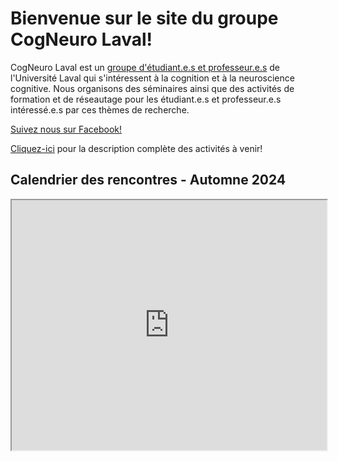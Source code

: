 
# Bienvenue sur le site du groupe CogNeuro Laval!


CogNeuro Laval est un [groupe d'étudiant.e.s et professeur.e.s](https://mpcoll.github.io/cogneurosite/content/comite.html) de l'Université Laval qui s'intéressent à la cognition et à la neuroscience cognitive. Nous organisons des séminaires ainsi que des activités de formation et de réseautage pour les étudiant.e.s et professeur.e.s intéressé.e.s par ces thèmes de recherche.

[Suivez nous sur Facebook! ](https://www.facebook.com/groups/608018160316428)

[Cliquez-ici](https://mpcoll.github.io/cogneurosite/content/activitesavenir.html) pour la description complète des activités à venir!


## Calendrier des rencontres - Automne 2024

<iframe width='100%' height='400' src="https://docs.google.com/document/d/1HGuPQ3QcIe4HzX_6mAoVZKanXStc6cMBk2Twln2krKw/pub?embedded=true"> display:block;</iframe>


<!-- ### Date : 5 octobre 2023 à 15h30 Lieu : FAS-062
### Conférence: [Alexandre Marois, Ph.D. Professeur adjoint, École de Psychologie, Université Laval](https://www.fss.ulaval.ca/notre-faculte/repertoire-du-personnel/alexandre-marois)

```{image} ../images/presentateur/amarois.jpg
:alt: alexandre marois
:class: bg-primary mb-1
:width: 200px
:align: center
```
### Collaborations industrielles : un moteur pour la recherche appliquée en facteurs humains

Le domaine des facteurs humains s'intéresse aux capacités et limites pouvant influencer l'interaction des individus au sein de leur environnement, plus spécifiquement dans des situations réelles. Les recherches issues de ce domaine sont notamment centrées sur les failles cognitives pouvant émerger, par exemple, lorsqu'une personne fait face au stress, à la surcharge mentale ou à la fatigue. De telles problématiques ouvrent la voie à une panoplie de recherches appliquées, mais également au développement d'outils et de méthodes pour se prémunir de ces situations et, ultimement, réduire l'erreur humaine. Ces besoins opérationnels motivent les activités de recherche et développement (R&D), créant des opportunités de collaboration entre les milieux industriels et académiques. Cette présentation discute de la complémentarité qui existe entre les milieux académiques et industriels et donne des exemples de projets de R&D menant tant à l'avancement des connaissances qu'à la création de solutions concrètes pouvant réduire l'erreur humaine dans une diversité de cas d'usages. -->
